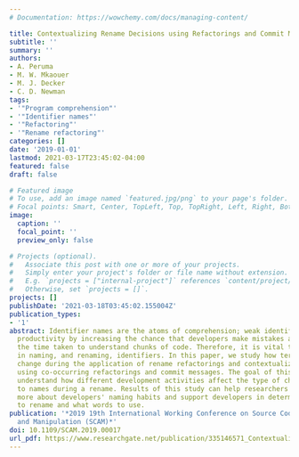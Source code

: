 ```yaml
---
# Documentation: https://wowchemy.com/docs/managing-content/

title: Contextualizing Rename Decisions using Refactorings and Commit Messages
subtitle: ''
summary: ''
authors:
- A. Peruma
- M. W. Mkaouer
- M. J. Decker
- C. D. Newman
tags:
- '"Program comprehension"'
- '"Identifier names"'
- '"Refactoring"'
- '"Rename refactoring"'
categories: []
date: '2019-01-01'
lastmod: 2021-03-17T23:45:02-04:00
featured: false
draft: false

# Featured image
# To use, add an image named `featured.jpg/png` to your page's folder.
# Focal points: Smart, Center, TopLeft, Top, TopRight, Left, Right, BottomLeft, Bottom, BottomRight.
image:
  caption: ''
  focal_point: ''
  preview_only: false

# Projects (optional).
#   Associate this post with one or more of your projects.
#   Simply enter your project's folder or file name without extension.
#   E.g. `projects = ["internal-project"]` references `content/project/deep-learning/index.md`.
#   Otherwise, set `projects = []`.
projects: []
publishDate: '2021-03-18T03:45:02.155004Z'
publication_types:
- '1'
abstract: Identifier names are the atoms of comprehension; weak identifier names decrease
  productivity by increasing the chance that developers make mistakes and increasing
  the time taken to understand chunks of code. Therefore, it is vital to support developers
  in naming, and renaming, identifiers. In this paper, we study how terms in an identifier
  change during the application of rename refactorings and contextualize these changes
  using co-occurring refactorings and commit messages. The goal of this work is to
  understand how different development activities affect the type of changes applied
  to names during a rename. Results of this study can help researchers understand
  more about developers' naming habits and support developers in determining when
  to rename and what words to use.
publication: '*2019 19th International Working Conference on Source Code Analysis
  and Manipulation (SCAM)*'
doi: 10.1109/SCAM.2019.00017
url_pdf: https://www.researchgate.net/publication/335146571_Contextualizing_Rename_Decisions_using_Refactorings_and_Commit_Messages
---
```

